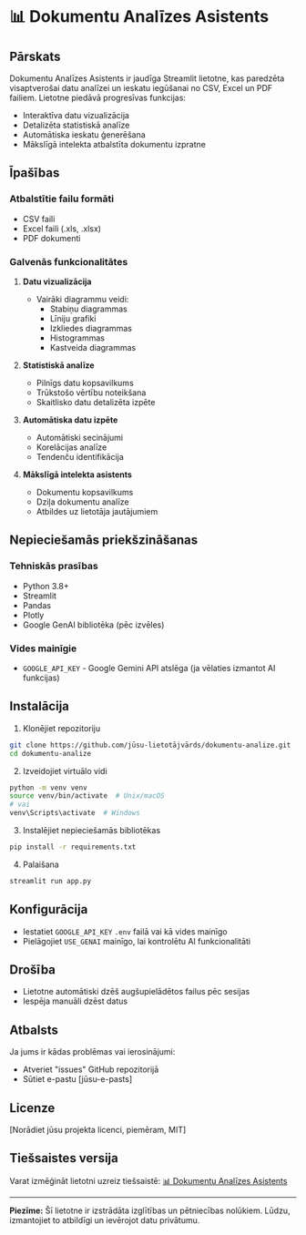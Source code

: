 # 📊 Dokumentu Analīzes Asistents

## Pārskats

Dokumentu Analīzes Asistents ir jaudīga Streamlit lietotne, kas paredzēta visaptverošai datu analīzei un ieskatu iegūšanai no CSV, Excel un PDF failiem. Lietotne piedāvā progresīvas funkcijas:

- Interaktīva datu vizualizācija
- Detalizēta statistiskā analīze
- Automātiska ieskatu ģenerēšana
- Mākslīgā intelekta atbalstīta dokumentu izpratne

## Īpašības

### Atbalstītie failu formāti
- CSV faili
- Excel faili (.xls, .xlsx)
- PDF dokumenti

### Galvenās funkcionalitātes

1. **Datu vizualizācija**
   - Vairāki diagrammu veidi:
     - Stabiņu diagrammas
     - Līniju grafiki
     - Izkliedes diagrammas
     - Histogrammas
     - Kastveida diagrammas

2. **Statistiskā analīze**
   - Pilnīgs datu kopsavilkums
   - Trūkstošo vērtību noteikšana
   - Skaitlisko datu detalizēta izpēte

3. **Automātiska datu izpēte**
   - Automātiski secinājumi
   - Korelācijas analīze
   - Tendenču identifikācija

4. **Mākslīgā intelekta asistents**
   - Dokumentu kopsavilkums
   - Dziļa dokumentu analīze
   - Atbildes uz lietotāja jautājumiem

## Nepieciešamās priekšzināšanas

### Tehniskās prasības
- Python 3.8+
- Streamlit
- Pandas
- Plotly
- Google GenAI bibliotēka (pēc izvēles)

### Vides mainīgie
- `GOOGLE_API_KEY` - Google Gemini API atslēga (ja vēlaties izmantot AI funkcijas)

## Instalācija

1. Klonējiet repozitoriju
```bash
git clone https://github.com/jūsu-lietotājvārds/dokumentu-analize.git
cd dokumentu-analize
```

2. Izveidojiet virtuālo vidi
```bash
python -m venv venv
source venv/bin/activate  # Unix/macOS
# vai
venv\Scripts\activate  # Windows
```

3. Instalējiet nepieciešamās bibliotēkas
```bash
pip install -r requirements.txt
```

4. Palaišana
```bash
streamlit run app.py
```

## Konfigurācija

- Iestatiet `GOOGLE_API_KEY` `.env` failā vai kā vides mainīgo
- Pielāgojiet `USE_GENAI` mainīgo, lai kontrolētu AI funkcionalitāti

## Drošība

- Lietotne automātiski dzēš augšupielādētos failus pēc sesijas
- Iespēja manuāli dzēst datus

## Atbalsts

Ja jums ir kādas problēmas vai ierosinājumi:
- Atveriet "issues" GitHub repozitorijā
- Sūtiet e-pastu [jūsu-e-pasts]

## Licenze

[Norādiet jūsu projekta licenci, piemēram, MIT]

## Tiešsaistes versija

Varat izmēģināt lietotni uzreiz tiešsaistē: 
[📊 Dokumentu Analīzes Asistents](https://gqzs2oy7dslywwmcvyffv8.streamlit.app/)

---

**Piezīme:** Šī lietotne ir izstrādāta izglītības un pētniecības nolūkiem. 
Lūdzu, izmantojiet to atbildīgi un ievērojot datu privātumu.
